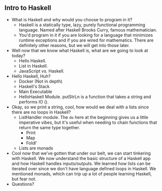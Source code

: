 ## Intro to Haskell

- What is Haskell and why would you choose to program in it?
  - Haskell is a statically type, lazy, purely functional programming language. Named after Haskell Brooks Curry, famous mathematician.
  - You'd program in it if you are looking for a language that minimizes runtime exceptions and if you are wired for mathematics. There are definitely other reasons, but we will get into those later.
- Well now that we know what Haskell is, what are we going to look at today?
  - Hello Haskell.
  - List in Haskell.
  - JavaScript vs. Haskell.
- Hello Haskell, Huh?
  - Docker (Not in depth)
  - Haskell's Stack
  - Main Executable
  - HelloHaskell Module. putStrLn is a function that takes a string and performs IO ().
- Okay, so we print a string, cool, how would we deal with a lists since there are no loops in Haskell?
  - ListHandler module.
      The `do` here at the beginning gives us a little imperative vibes, but it's useful when needing to chain functions that return the same type together.
      - Print
      - Map
      - Foldl'
  - Lists are monads
- Cool now that we've gotten that under our belt, we can start tinkering with Haskell. We now understand the basic structure of a Haskell app and how Haskell handles inputs/outputs. We learned how lists can be iterated over since we don't have language defined loops in Haskell. We mentioned monads, which can trip up a lot of people learning Haskell, but fear not.
- Questions?
